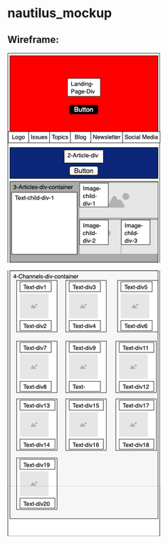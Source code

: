 # nautilus_mockup

## Wireframe:

![alt text](https://github.com/devrlora/nautilus_mockup/blob/master/nautilus_mockup-master/Wireframe1.png "Logo Title Text 1")

![alt text](https://github.com/devrlora/nautilus_mockup/blob/master/nautilus_mockup-master/Wireframe2.png "Logo Title Text 1")